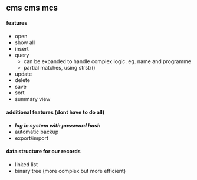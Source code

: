 ## cms cms mcs

#### features
- open
- show all
- insert
- query
    - can be expanded to handle complex logic. eg. name and programme
    - partial matches, using strstr()
- update
- delete
- save
- sort
- summary view

#### additional features (dont have to do all)
- ***log in system with password hash***
- automatic backup
- export/import

#### data structure for our records
- linked list
- binary tree (more complex but more efficient)